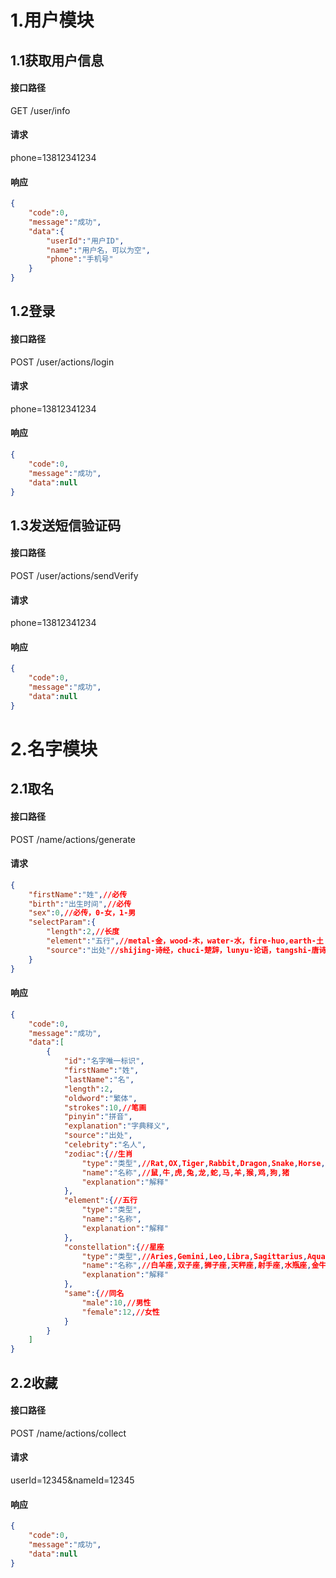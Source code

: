 # 1.用户模块

## 1.1获取用户信息

#### 接口路径

GET	/user/info

#### 请求

phone=13812341234

#### 响应

```json
{
	"code":0,
	"message":"成功",
	"data":{
		"userId":"用户ID",
        "name":"用户名，可以为空",
        "phone":"手机号"
	}
}
```



## 1.2登录

#### 接口路径

POST	/user/actions/login

#### 请求

phone=13812341234

#### 响应

```json
{
	"code":0,
    "message":"成功",
    "data":null
}
```

## 1.3发送短信验证码

#### 接口路径

POST	/user/actions/sendVerify

#### 请求

phone=13812341234

#### 响应

```json
{
	"code":0,
    "message":"成功",
    "data":null
}
```

## 

# 2.名字模块

## 2.1取名

#### 接口路径

POST	/name/actions/generate

#### 请求

```json
{
	"firstName":"姓",//必传
    "birth":"出生时间",//必传
    "sex":0,//必传，0-女，1-男
    "selectParam":{
        "length":2,//长度
        "element":"五行",//metal-金，wood-木，water-水，fire-huo,earth-土
        "source":"出处"//shijing-诗经，chuci-楚辞，lunyu-论语，tangshi-唐诗，songci-宋词
    }
}
```



#### 响应

```json
{
	"code":0,
	"message":"成功",
    "data":[
        {
            "id":"名字唯一标识",
            "firstName":"姓",
            "lastName":"名",
            "length":2,
            "oldword":"繁体",
            "strokes":10,//笔画
            "pinyin":"拼音",
            "explanation":"字典释义",
            "source":"出处",
            "celebrity":"名人",
            "zodiac":{//生肖
                "type":"类型",//Rat,OX,Tiger,Rabbit,Dragon,Snake,Horse,Sheep,Monkey,Rooster,Dog,Pig
                "name":"名称",//鼠,牛,虎,兔,龙,蛇,马,羊,猴,鸡,狗,猪
                "explanation":"解释"
            },
            "element":{//五行
                "type":"类型",
                "name":"名称",
                "explanation":"解释"
            },
            "constellation":{//星座
                "type":"类型",//Aries,Gemini,Leo,Libra,Sagittarius,Aquarius,Taurus,Cancer,Virgo,Scorpio,Capricorn,Pisces
                "name":"名称",//白羊座,双子座,狮子座,天秤座,射手座,水瓶座,金牛座,巨蟹座,处女座,天蝎座,摩羯座,双鱼座
                "explanation":"解释"
            },
            "same":{//同名
                "male":10,//男性
                "female":12,//女性
            }
        }
    ]
}
```

## 2.2收藏

#### 接口路径

POST	/name/actions/collect

#### 请求

userId=12345&nameId=12345

#### 响应

```json
{
	"code":0,
    "message":"成功",
    "data":null
}
```

